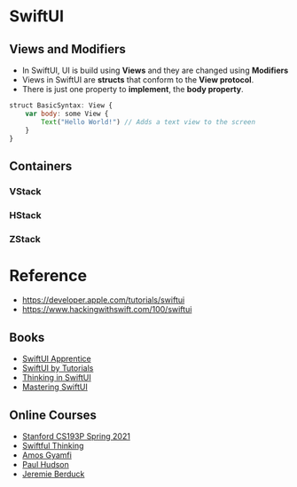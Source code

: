 # SwiftUI

## Views and Modifiers

- In SwiftUI, UI is build using **Views** and they are changed using **Modifiers**
- Views in SwiftUI are **structs** that conform to the **View protocol**.
- There is just one property to **implement**, the **body property**.


```js
struct BasicSyntax: View {
    var body: some View {
        Text("Hello World!") // Adds a text view to the screen
    }
}
```


## Containers

### VStack

### HStack

### ZStack


# Reference

- https://developer.apple.com/tutorials/swiftui
- https://www.hackingwithswift.com/100/swiftui


## Books

- [SwiftUI Apprentice](https://www.raywenderlich.com/books/swiftui-apprentice)
- [SwiftUI by Tutorials](https://www.raywenderlich.com/books/swiftui-by-tutorials)
- [Thinking in SwiftUI](https://www.objc.io/books/thinking-in-swiftui/)
- [Mastering SwiftUI](https://www.appcoda.com/swiftui/)

## Online Courses

- [Stanford CS193P Spring 2021](https://www.youtube.com/playlist?list=PLpGHT1n4-mAsxuRxVPv7kj4-dQYoC3VVu)
- [Swiftful Thinking](https://www.youtube.com/c/SwiftfulThinking/playlists)
- [Amos Gyamfi](https://www.youtube.com/c/nimbbble/playlists)
- [Paul Hudson](https://www.youtube.com/c/PaulHudson/playlists)
- [Jeremie Berduck](https://www.youtube.com/thefreeboxer/playlists)